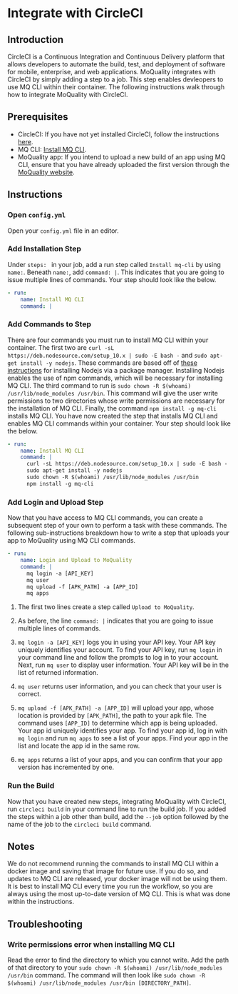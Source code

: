 # Integrate with CircleCI

## Introduction

CircleCI is a Continuous Integration and Continuous Delivery platform that allows developers to automate the build, test, and deployment of software for mobile, enterprise, and web applications. MoQuality integrates with CircleCI by simply adding a step to a job. This step enables devleopers to use MQ CLI within their container. The following instructions walk through how to integrate MoQuality with CircleCI.

## Prerequisites

* CircleCI: If you have not yet installed CircleCI, follow the instructions [here](https://circleci.com/docs/2.0/local-cli/).
* MQ CLI: [Install MQ CLI](mq-cli.md#installation).
* MoQuality app: If you intend to upload a new build of an app using MQ CLI, ensure that you have already uploaded the first version through the [MoQuality website](https://app.moquality.com/).

## Instructions

### Open `config.yml`

Open your `config.yml` file in an editor.

### Add Installation Step

Under `steps: ` in your job, add a run step called `Install mq-cli` by using `name:`. Beneath `name:`, add `command: |`. This indicates that you are going to issue multiple lines of commands. Your step should look like the below.

``` YAML
- run:
    name: Install MQ CLI
    command: |
```

### Add Commands to Step

There are four commands you must run to install MQ CLI within your container. The first two are `curl -sL https://deb.nodesource.com/setup_10.x | sudo -E bash -` and `sudo apt-get install -y nodejs`. These commands are based off of [these instructions](https://nodejs.org/en/download/package-manager/) for installing Nodejs via a package manager. Installing Nodejs enables the use of npm commands, which will be necessary for installing MQ CLI. The third command to run is `sudo chown -R $(whoami) /usr/lib/node_modules /usr/bin`. This command will give the user write permissions to two directories whose write permissions are necessary for the installation of MQ CLI. Finally, the command `npm install -g mq-cli` installs MQ CLI. You have now created the step that installs MQ CLI and enables MQ CLI commands within your container. Your step should look like the below.

``` YAML
- run:
    name: Install MQ CLI
    command: |
      curl -sL https://deb.nodesource.com/setup_10.x | sudo -E bash -
      sudo apt-get install -y nodejs
      sudo chown -R $(whoami) /usr/lib/node_modules /usr/bin
      npm install -g mq-cli
```

### Add Login and Upload Step

Now that you have access to MQ CLI commands, you can create a subsequent step of your own to perform a task with these commands. The following sub-instructions breakdown how to write a step that uploads your app to MoQuality using MQ CLI commands.

``` YAML
- run:
    name: Login and Upload to MoQuality
    command: |
      mq login -a [API_KEY]
      mq user
      mq upload -f [APK_PATH] -a [APP_ID]
      mq apps
```

1. The first two lines create a step called `Upload to MoQuality`.

2. As before, the line `command: |` indicates that you are going to issue multiple lines of commands.

3. `mq login -a [API_KEY]` logs you in using your API key. Your API key uniquely identifies your account. To find your API key, run `mq login` in your command line and follow the prompts to log in to your account. Next, run `mq user` to display user information. Your API key will be in the list of returned information.

4. `mq user` returns user information, and you can check that your user is correct.

5. `mq upload -f [APK_PATH] -a [APP_ID]` will upload your app, whose location is provided by `[APK_PATH]`, the path to your apk file. The command uses `[APP_ID]` to determine which app is being uploaded. Your app id uniquely identifies your app. To find your app id, log in with `mq login` and run `mq apps` to see a list of your apps. Find your app in the list and locate the app id in the same row.

6. `mq apps` returns a list of your apps, and you can confirm that your app version has incremented by one.

### Run the Build

Now that you have created new steps, integrating MoQuality with CircleCI, run `circleci build` in your command line to run the build job. If you added the steps within a job other than build, add the `--job` option followed by the name of the job to the `circleci build` command.

## Notes

We do not recommend running the commands to install MQ CLI within a docker image and saving that image for future use. If you do so, and updates to MQ CLI are released, your docker image will not be using them. It is best to install MQ CLI every time you run the workflow, so you are always using the most up-to-date version of MQ CLI. This is what was done within the instructions.

## Troubleshooting

### Write permissions error when installing MQ CLI

Read the error to find the directory to which you cannot write. Add the path of that directory to your `sudo chown -R $(whoami) /usr/lib/node_modules /usr/bin` command. The command will then look like `sudo chown -R $(whoami) /usr/lib/node_modules /usr/bin [DIRECTORY_PATH]`.
